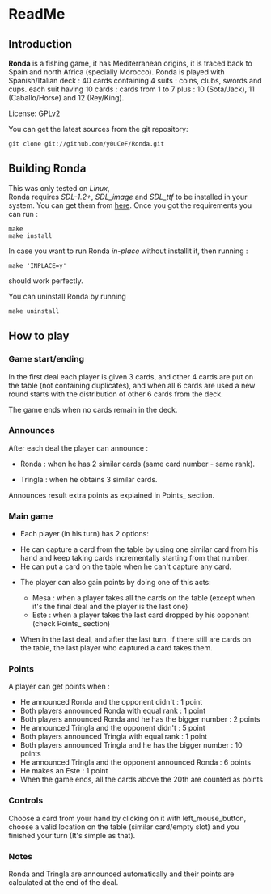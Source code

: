 ReadMe
======

Introduction
------------

**Ronda** is a fishing game, it has Mediterranean origins, it is traced back 
to Spain and north Africa (specially Morocco). Ronda is played with 
Spanish/Italian deck : 40 cards containing 4 suits : coins, clubs, swords 
and cups. each suit having 10 cards :
cards from 1 to 7 plus : 10 (Sota/Jack), 11 (Caballo/Horse) and 12 (Rey/King).

License: GPLv2

You can get the latest sources from the git repository:  

```
git clone git://github.com/y0uCeF/Ronda.git
```

Building Ronda
--------------

This was only tested on *Linux*,  
Ronda requires *SDL-1.2+*, *SDL_image* and *SDL_ttf* to be installed in your
system. You can get them from [here](http://libsdl.org/).
Once you got the requirements you can run :  

```
make
make install
```

In case you want to run Ronda *in-place* without installit it, then
running :  

```
make 'INPLACE=y'
```
should work perfectly.

You can uninstall Ronda by running  

```
make uninstall
```

How to play
-----------

### Game start/ending ###

In the first deal each player is given 3 cards, and other 4 cards are 
put on the table (not containing duplicates), and when all 6 cards are 
used a new round starts with the distribution of other 6 cards from the
 deck.
 
The game ends when no cards remain in the deck.

### Announces ###

After each deal the player can announce :

- Ronda : when he has 2 similar cards (same card number - same rank).

- Tringla : when he obtains 3 similar cards.

Announces result extra points as explained in Points_ section.

### Main game ###

* Each player (in his turn) has 2 options:

 - He can capture a card from the table by using one similar card from 
 his hand and keep taking cards incrementally starting from that number.
 - He can put a card on the table when he can't capture any card.

* The player can also gain points by doing one of this acts:

  * Mesa : when a player takes all the cards on the table (except when 
  it's the final deal and the player is the last one)
  * Este : when a player takes the last card dropped by his opponent 
  (check Points_ section)

* When in the last deal, and after the last turn. If there still are 
cards on the table, the last player who captured a card takes them.

### Points ###

A player can get points when : 

- He announced Ronda and the opponent didn't : 1 point
- Both players announced Ronda with equal rank : 1 point
- Both players announced Ronda and he has the bigger number : 2 points
- He announced Tringla and the opponent didn't : 5 point
- Both players announced Tringla with equal rank : 1 point
- Both players announced Tringla and he has the bigger number : 10 points
- He announced Tringla and the opponent announced Ronda : 6 points
- He makes an Este : 1 point
- When the game ends, all the cards above the 20th are counted as points

### Controls ###

Choose a card from your hand by clicking on it with left_mouse_button, 
choose a valid location on the table (similar card/empty slot) and you 
finished your turn (It's simple as that).


### Notes ###

Ronda and Tringla are announced automatically and their points are calculated
at the end of the deal.
